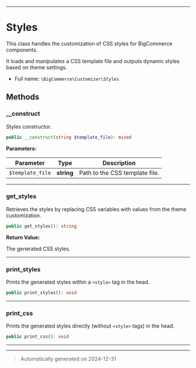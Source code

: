 ***

# Styles

This class handles the customization of CSS styles for BigCommerce components.

It loads and manipulates a CSS template file and outputs dynamic styles based on theme settings.

* Full name: `\BigCommerce\Customizer\Styles`




## Methods


### __construct

Styles constructor.

```php
public __construct(string $template_file): mixed
```








**Parameters:**

| Parameter | Type | Description |
|-----------|------|-------------|
| `$template_file` | **string** | Path to the CSS template file. |





***

### get_styles

Retrieves the styles by replacing CSS variables with values from the theme customization.

```php
public get_styles(): string
```









**Return Value:**

The generated CSS styles.




***

### print_styles

Prints the generated styles within a `<style>` tag in the head.

```php
public print_styles(): void
```












***

### print_css

Prints the generated styles directly (without `<style>` tags) in the head.

```php
public print_css(): void
```












***


***
> Automatically generated on 2024-12-31

